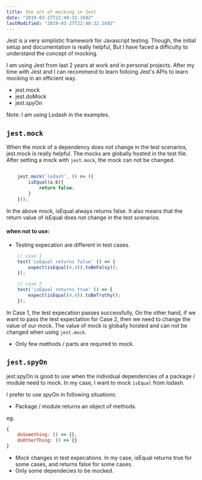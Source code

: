 ```yaml
---
title: the art of mocking in Jest
date: "2019-03-27T22:40:32.169Z"
lastModified: "2019-03-27T22:40:32.169Z"
---
```


Jest is a very simplistic framework for Javascript testing. Though, the initial setup and documentation is 
really helpful, But I have faced a difficulty to understand the concept of mocking. 

I am using Jest from last 2 years at work and in personal projects. After my time with Jest and I can recommend to 
learn folloing Jest's APIs to learn mocking in an efficient way.

- jest.mock
- jest.doMock
- jest.spyOn


Note: I am using Lodash in the examples.


## `jest.mock`

When the mock of a dependency does not change in the test scenarios, jest.mock is really helpful. The mocks are 
globally hosted in the test file. After setting a mock with `jest.mock`, the mock can not be changed.  


```javascript

	jest.mock('lodash', () => ({
		isEqual(a,b){
			return false;
		}
	}));

```

In the above mock, isEqual always returns false. It also means that the return value of isEqual does not change in the
test scenarios. 

#### when not to use:

- Testing expecation are different in test cases.

```javascript
	// case 1
	test('isEqual returns false' () => {
		expect(isEqual(4,4)).toBeFalsy();
	});

	// case 2
	test('isEqual returns true' () => {
		expect(isEqual(4,4)).toBeTruthy();
	});

```

In Case 1, the test expecation passes successfully, On the other  hand, if we want to pass the test expectation for 
Case 2, then we need to change the value of our mock.  The value of mock is globally hoisted and can not be changed 
when using `jest.mock`.

- Only few methods / parts are required to mock. 

## `jest.spyOn`

jest.spyOn is good to use when the individual dependencies of a package / module need to mock. In my case, I want to
mock `isEqual` from lodash. 

I prefer to use spyOn in following situations:

- Package / module returns an object of methods. 

eg. 

```javascript
{
	doSomething: () => {},
	doOtherThing: () => {}
}

```
- Mock changes in test expecations. In my case, isEqual returns true for some cases, and returns false for some cases.
- Only some dependecies to be mocked.

 
